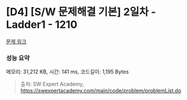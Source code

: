 # [D4] [S/W 문제해결 기본] 2일차 - Ladder1 - 1210 

[문제 링크](https://swexpertacademy.com/main/code/problem/problemDetail.do?contestProbId=AV14ABYKADACFAYh) 

### 성능 요약

메모리: 31,212 KB, 시간: 141 ms, 코드길이: 1,195 Bytes



> 출처: SW Expert Academy, https://swexpertacademy.com/main/code/problem/problemList.do
